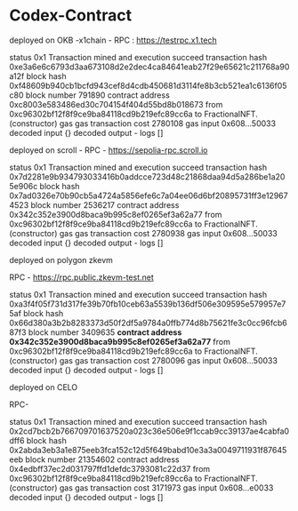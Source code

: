# Codex-Contract

deployed on OKB -x1chain - RPC : https://testrpc.x1.tech



status	0x1 Transaction mined and execution succeed
transaction hash	0xe3a6e6c6793d3aa673108d2e2dec4ca84641eab27f29e65621c211768a90a12f
block hash	0xf48609b940cb1bcfd943cef8d4cdb450681d3114fe8b3cb521ea1c6136f05c80
block number	791890
contract address	0xc8003e583486ed30c704154f404d55bd8b018673
from	0xc96302bf12f8f9ce9ba84118cd9b219efc89cc6a
to	FractionalNFT.(constructor)
gas	 gas
transaction cost	2780108 gas 
input	0x608...50033
decoded input	{}
decoded output	 - 
logs	[]


deployed on scroll - RPC - https://sepolia-rpc.scroll.io

status	0x1 Transaction mined and execution succeed
transaction hash	0x7d2281e9b934793033416b0addcce723d48c21868daa94d5a286be1a205e906c
block hash	0x7ad0326e70b90cb5a4724a5856efe6c7a04ee06d6bf20895731ff3e129674523
block number	2536217
contract address	0x342c352e3900d8baca9b995c8ef0265ef3a62a77
from	0xc96302bf12f8f9ce9ba84118cd9b219efc89cc6a
to	FractionalNFT.(constructor)
gas	 gas
transaction cost	2780938 gas 
input	0x608...50033
decoded input	{}
decoded output	 - 
logs	[]



deployed on polygon zkevm  

RPC - https://rpc.public.zkevm-test.net


status	0x1 Transaction mined and execution succeed
transaction hash	0xa3f4f05f731d317fe39b70fb10ceb63a5539b136df506e309595e579957e75af
block hash	0x66d380a3b2b8283373d50f2df5a9784a0ffb774d8b75621fe3c0cc96fcb687f3
block number	3409635
<b>contract address	0x342c352e3900d8baca9b995c8ef0265ef3a62a77</b>
from	0xc96302bf12f8f9ce9ba84118cd9b219efc89cc6a
to	FractionalNFT.(constructor)
gas	 gas
transaction cost	2780096 gas 
input	0x608...50033
decoded input	{}
decoded output	 - 
logs	[]


deployed on CELO 

RPC- 

status	0x1 Transaction mined and execution succeed
transaction hash	0x2cd7bcb2b766709701637520a023c36e506e9f1ccab9cc39137ae4cabfa0dff6
block hash	0x2abda3eb3a1e875eeb3fca152c12d5f649babd10e3a3a0049711931f87645eeb
block number	21354602
contract address	0x4edbff37ec2d031797ffd1defdc3793081c22d37
from	0xc96302bf12f8f9ce9ba84118cd9b219efc89cc6a
to	FractionalNFT.(constructor)
gas	 gas
transaction cost	3171973 gas 
input	0x608...e0033
decoded input	{}
decoded output	 - 
logs	[]


